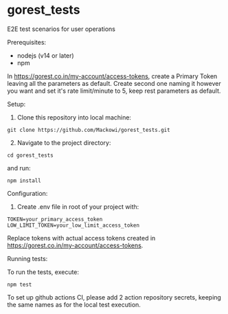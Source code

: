 # gorest_tests

E2E test scenarios for user operations

Prerequisites:

- nodejs (v14 or later)
- npm

In https://gorest.co.in/my-account/access-tokens, create a Primary Token leaving all the parameters as default. Create second one naming it however you want and set it's rate limit/minute to 5, keep rest parameters as default.

Setup:

1. Clone this repository into local machine:

```
git clone https://github.com/Mackowi/gorest_tests.git
```

2. Navigate to the project directory:

```
cd gorest_tests
```

and run:

```
npm install
```

Configuration:

1. Create .env file in root of your project with:

```
TOKEN=your_primary_access_token
LOW_LIMIT_TOKEN=your_low_limit_access_token
```

Replace tokens with actual access tokens created in https://gorest.co.in/my-account/access-tokens.

Running tests:

To run the tests, execute:

```
npm test
```

To set up github actions CI, please add 2 action repository secrets, keeping the same names as for the local test execution.
